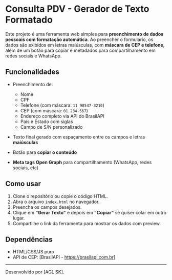 # Consulta PDV - Gerador de Texto Formatado

Este projeto é uma ferramenta web simples para **preenchimento de dados pessoais com formatação automática**. Ao preencher o formulário, os dados são exibidos em letras maiúsculas, com **máscara de CEP e telefone**, além de um botão para copiar e metadados para compartilhamento em redes sociais e WhatsApp.

## Funcionalidades

- Preenchimento de:
  - Nome
  - CPF
  - Telefone (com máscara: `11 98547-3210`)
  - CEP (com máscara: `01.234-567`)
  - Endereço completo via API do BrasilAPI
  - País e Estado com siglas
  - Campo de S/N personalizado

- Texto final gerado com espaçamento entre os campos e letras **maiúsculas**
- Botão para **copiar o conteúdo**
- **Meta tags Open Graph** para compartilhamento (WhatsApp, redes sociais, etc)

## Como usar

1. Clone o repositório ou copie o código HTML.
2. Abra o arquivo `index.html` no navegador.
3. Preencha os campos desejados.
4. Clique em **"Gerar Texto"** e depois em **"Copiar"** se quiser colar em outro lugar.
5. Compartilhe o link da ferramenta para mostrar os dados com preview.

## Dependências

- HTML/CSS/JS puro
- API de CEP: [BrasilAPI - https://brasilapi.com.br]

---

Desenvolvido por [AGL SK].